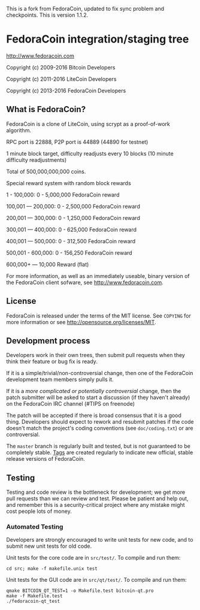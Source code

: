 This is a fork from FedoraCoin, updated to fix sync problem and checkpoints. This is version 1.1.2.

FedoraCoin integration/staging tree
================================

http://www.fedoracoin.com

Copyright (c) 2009-2016 Bitcoin Developers

Copyright (c) 2011-2016 LiteCoin Developers

Copyright (c) 2013-2016 FedoraCoin Developers

What is FedoraCoin?
----------------

FedoraCoin is a clone of LiteCoin, using scrypt as a proof-of-work algorithm.

RPC port is 22888, P2P port is 44889 (44890 for testnet)

1 minute block target, difficulty readjusts every 10 blocks (10 minute difficulty readjustments)

Total of 500,000,000,000 coins. 

Special reward system with random block rewards

1 - 100,000: 0 - 5,000,000 FedoraCoin reward 

100,001 — 200,000: 0 - 2,500,000 FedoraCoin reward 

200,001 — 300,000: 0 - 1,250,000 FedoraCoin reward 

300,001 — 400,000: 0 - 625,000 FedoraCoin reward 

400,001 — 500,000: 0 - 312,500 FedoraCoin reward 

500,001 - 600,000: 0 - 156,250 FedoraCoin reward

600,000+ — 10,000 Reward (flat)

For more information, as well as an immediately useable, binary version of
the FedoraCoin client sofware, see http://www.fedoracoin.com.

License
-------

FedoraCoin is released under the terms of the MIT license. See `COPYING` for more
information or see http://opensource.org/licenses/MIT.

Development process
-------------------

Developers work in their own trees, then submit pull requests when they think
their feature or bug fix is ready.

If it is a simple/trivial/non-controversial change, then one of the FedoraCoin
development team members simply pulls it.

If it is a *more complicated or potentially controversial* change, then the patch
submitter will be asked to start a discussion (if they haven't already) on the
FedoraCoin IRC channel (#TIPS on freenode)

The patch will be accepted if there is broad consensus that it is a good thing.
Developers should expect to rework and resubmit patches if the code doesn't
match the project's coding conventions (see `doc/coding.txt`) or are
controversial.

The `master` branch is regularly built and tested, but is not guaranteed to be
completely stable. [Tags](https://github.com/FedoraCoinTiPS/FedoraCoin/tags) are created
regularly to indicate new official, stable release versions of FedoraCoin.

Testing
-------

Testing and code review is the bottleneck for development; we get more pull
requests than we can review and test. Please be patient and help out, and
remember this is a security-critical project where any mistake might cost people
lots of money.

### Automated Testing

Developers are strongly encouraged to write unit tests for new code, and to
submit new unit tests for old code.

Unit tests for the core code are in `src/test/`. To compile and run them:

    cd src; make -f makefile.unix test

Unit tests for the GUI code are in `src/qt/test/`. To compile and run them:

    qmake BITCOIN_QT_TEST=1 -o Makefile.test bitcoin-qt.pro
    make -f Makefile.test
    ./fedoracoin-qt_test
